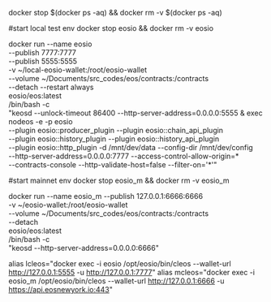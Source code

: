 docker stop $(docker ps -aq) && docker rm -v $(docker ps -aq)

#start local test env
docker stop eosio && docker rm -v eosio

docker run --name eosio \
  --publish 7777:7777 \
  --publish 5555:5555 \
  -v ~/local-eosio-wallet:/root/eosio-wallet \
  --volume ~/Documents/src_codes/eos/contracts:/contracts \
  --detach --restart always \
  eosio/eos:latest \
  /bin/bash -c \
  "keosd --unlock-timeout 86400 --http-server-address=0.0.0.0:5555 & exec nodeos -e -p eosio \
  --plugin eosio::producer_plugin --plugin eosio::chain_api_plugin \
  --plugin eosio::history_plugin --plugin eosio::history_api_plugin \
  --plugin eosio::http_plugin -d /mnt/dev/data --config-dir /mnt/dev/config \
  --http-server-address=0.0.0.0:7777 --access-control-allow-origin=* \
  --contracts-console --http-validate-host=false --filter-on='*'"

#start mainnet env
docker stop eosio_m && docker rm -v eosio_m

docker run --name eosio_m --publish 127.0.0.1:6666:6666 \
  -v ~/eosio-wallet:/root/eosio-wallet \
  --volume ~/Documents/src_codes/eos/contracts:/contracts \
  --detach \
  eosio/eos:latest \
  /bin/bash -c \
  "keosd --http-server-address=0.0.0.0:6666"

alias lcleos="docker exec -i eosio /opt/eosio/bin/cleos --wallet-url http://127.0.0.1:5555 -u http://127.0.0.1:7777"
alias mcleos="docker exec -i eosio_m /opt/eosio/bin/cleos --wallet-url http://127.0.0.1:6666 -u https://api.eosnewyork.io:443"
